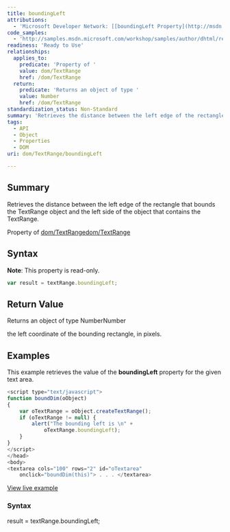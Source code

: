 ```yaml
---
title: boundingLeft
attributions:
  - 'Microsoft Developer Network: [[boundingLeft Property](http://msdn.microsoft.com/en-us/library/ie/ms533539(v=vs.85).aspx) Article]'
code_samples:
  - 'http://samples.msdn.microsoft.com/workshop/samples/author/dhtml/refs/boundingTop.htm'
readiness: 'Ready to Use'
relationships:
  applies_to:
    predicate: 'Property of '
    value: dom/TextRange
    href: /dom/TextRange
  return:
    predicate: 'Returns an object of type '
    value: Number
    href: /dom/TextRange
standardization_status: Non-Standard
summary: 'Retrieves the distance between the left edge of the rectangle that bounds the TextRange object and the left side of the object that contains the TextRange.'
tags:
  - API
  - Object
  - Properties
  - DOM
uri: dom/TextRange/boundingLeft

---
```

## <span>Summary</span>

Retrieves the distance between the left edge of the rectangle that bounds the TextRange object and the left side of the object that contains the TextRange.

Property of [dom/TextRange](/dom/TextRange)[dom/TextRange](/dom/TextRange)

## <span>Syntax</span>

**Note**: This property is read-only.

``` js
var result = textRange.boundingLeft;
```

## <span>Return Value</span>

Returns an object of type NumberNumber

the left coordinate of the bounding rectangle, in pixels.

## <span>Examples</span>

This example retrieves the value of the **boundingLeft** property for the given text area.

``` js
<script type="text/javascript">
function boundDim(oObject)
{
    var oTextRange = oObject.createTextRange();
    if (oTextRange != null) {
        alert("The bounding left is \n" +
            oTextRange.boundingLeft);
    }
}
</script>
</head>
<body>
<textarea cols="100" rows="2" id="oTextarea"
    onclick="boundDim(this)"> . . . </textarea>
```

[View live example](http://samples.msdn.microsoft.com/workshop/samples/author/dhtml/refs/boundingTop.htm)

### <span>Syntax</span>

result = textRange.boundingLeft;
